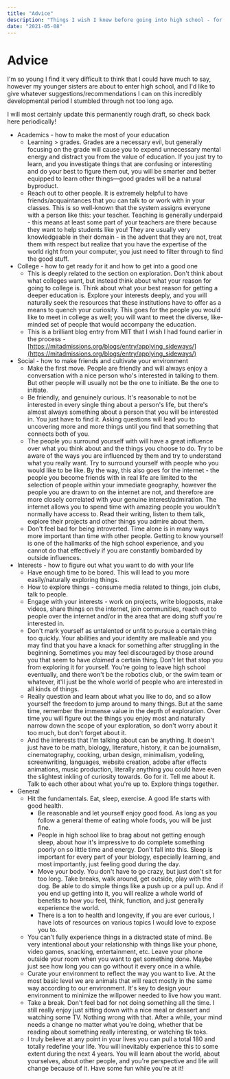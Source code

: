 ```yaml
---
title: "Advice"
description: "Things I wish I knew before going into high school - for my younger sisters."
date: "2021-05-08"
---
```


# Advice

I'm so young I find it very difficult to think that I could have much to say, however my younger sisters are about to enter high school, and I'd like to give whatever suggestions/recommendations I can on this incredibly developmental period I stumbled through not too long ago.

I will most certainly update this permanently rough draft, so check back here periodically!

- Academics - how to make the most of your education
    - Learning > grades. Grades are a necessary evil, but generally focusing on the grade will cause you to expend unnecessary mental energy and distract you from the value of education. If you just try to learn, and you investigate things that are confusing or interesting and do your best to figure them out, you will be smarter and better equipped to learn other things—good grades will be a natural byproduct.
    - Reach out to other people. It is extremely helpful to have friends/acquaintances that you can talk to or work with in your classes. This is so well-known that the system assigns everyone with a person like this: your teacher. Teaching is generally underpaid - this means at least some part of your teachers are there because they want to help students like you! They are usually very knowledgeable in their domain - in the advent that they are not, treat them with respect but realize that you have the expertise of the world right from your computer, you just need to filter through to find the good stuff.
- College - how to get ready for it and how to get into a good one
    - This is deeply related to the section on exploration. Don't think about what colleges want, but instead think about what your reason for going to college is. Think about what your best reason for getting a deeper education is. Explore your interests deeply, and you will naturally seek the resources that these institutions have to offer as a means to quench your curiosity. This goes for the people you would like to meet in college as well; you will want to meet the diverse, like-minded set of people that would accompany the education.
    - This is a brilliant blog entry from MIT that I wish I had found earlier in the process - [https://mitadmissions.org/blogs/entry/applying_sideways/](https://mitadmissions.org/blogs/entry/applying_sideways/)
- Social - how to make friends and cultivate your environment
    - Make the first move. People are friendly and will always enjoy a conversation with a nice person who's interested in talking to them. But other people will usually not be the one to initiate. Be the one to initiate.
    - Be friendly, and genuinely curious. It's reasonable to not be interested in every single thing about a person's life, but there's almost always something about a person that you will be interested in. You just have to find it. Asking questions will lead you to uncovering more and more things until you find that something that connects both of you.
    - The people you surround yourself with will have a great influence over what you think about and the things you choose to do. Try to be aware of the ways you are influenced by them and try to understand what you really want. Try to surround yourself with people who you would like to be like. By the way, this also goes for the internet - the people you become friends with in real life are limited to the selection of people within your immediate geography, however the people you are drawn to on the internet are not, and therefore are more closely correlated with your genuine interest/admiration. The internet allows you to spend time with amazing people you wouldn't normally have access to. Read their writing, listen to them talk, explore their projects and other things you admire about them.
    - Don't feel bad for being introverted. Time alone is in many ways more important than time with other people. Getting to know yourself is one of the hallmarks of the high school experience, and you cannot do that effectively if you are constantly bombarded by outside influences.
- Interests - how to figure out what you want to do with your life
    - Have enough time to be bored. This will lead to you more easily/naturally exploring things.
    - How to explore things - consume media related to things, join clubs, talk to people.
    - Engage with your interests - work on projects, write blogposts, make videos, share things on the internet, join communities, reach out to people over the internet and/or in the area that are doing stuff you're interested in.
    - Don't mark yourself as untalented or unfit to pursue a certain thing too quickly. Your abilities and your identity are malleable and you may find that you have a knack for something after struggling in the beginning. Sometimes you may feel discouraged by those around you that seem to have *claimed* a certain thing. Don't let that stop you from exploring it for yourself. You're going to leave high school eventually, and there won't be the robotics club, or the swim team or whatever, it'll just be the whole world of people who are interested in all kinds of things.
    - Really question and learn about what you like to do, and so allow yourself the freedom to jump around to many things. But at the same time,  remember the immense value in the depth of exploration. Over time you will figure out the things you enjoy most and naturally narrow down the scope of your exploration, so don't worry about it too much, but don't forget about it.
	- And the interests that I'm talking about can be anything. It doesn't just have to be math, biology, literature, history, it can be journalism, cinematography, cooking, urban design, minimalism, yodeling, screenwriting, languages, website creation, adobe after effects animations, music production, literally anything you could have even the slightest inkling of curiosity towards. Go for it. Tell me about it. Talk to each other about what you're up to. Explore things together.
- General
    - Hit the fundamentals. Eat, sleep, exercise. A good life starts with good health.
        - Be reasonable and let yourself enjoy good food. As long as you follow a general theme of eating whole foods, you will be just fine.
        - People in high school like to brag about not getting enough sleep, about how it's impressive to do complete something poorly on so little time and energy. Don't fall into this. Sleep is important for every part of your biology, especially learning, and most importantly, just feeling good during the day.
        - Move your body. You don't have to go crazy, but just don't sit for too long. Take breaks, walk around, get outside, play with the dog. Be able to do simple things like a push up or a pull up. And if you end up getting into it, you will realize a whole world of benefits to how you feel, think, function, and just generally experience the world.
		- There is a ton to health and longevity, if you are ever curious, I have lots of resources on various topics I would love to expose you to.
    - You can't fully experience things in a distracted state of mind. Be very intentional about your relationship with things like your phone, video games, snacking, entertainment, etc. Leave your phone outside your room when you want to get something done. Maybe just see how long you can go without it every once in a while.
    - Curate your environment to reflect the way you want to live. At the most basic level we are animals that will react mostly in the same way according to our environment. It's key to design your environment to minimize the willpower needed to live how you want.
	- Take a break. Don't feel bad for not doing something all the time. I still really enjoy just sitting down with a nice meal or dessert and watching some TV. Nothing wrong with that. After a while, your mind needs a change no matter what you're doing, whether that be reading about something really interesting, or watching tik toks.
	- I truly believe at any point in your lives you can pull a total 180 and totally redefine your life. You will inevitably experience this to some extent during the next 4 years. You will learn about the world, about yourselves, about other people, and you're perspective and life will change because of it. Have some fun while you're at it!
